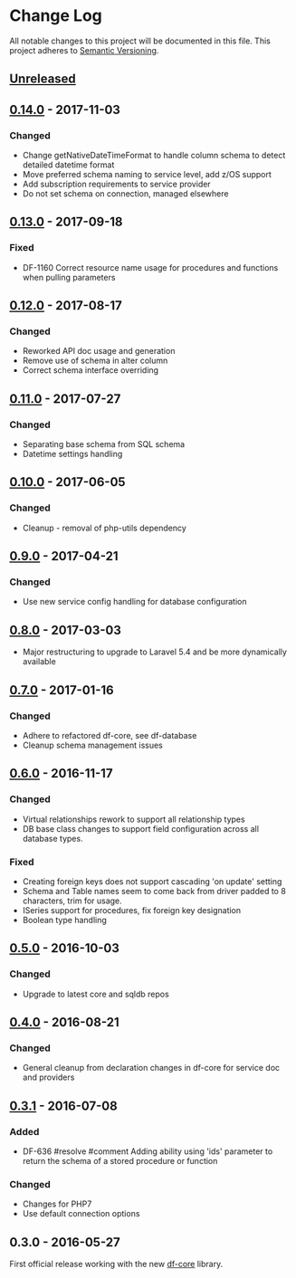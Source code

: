 # Change Log
All notable changes to this project will be documented in this file.
This project adheres to [Semantic Versioning](http://semver.org/).

## [Unreleased]

## [0.14.0] - 2017-11-03
### Changed
- Change getNativeDateTimeFormat to handle column schema to detect detailed datetime format
- Move preferred schema naming to service level, add z/OS support
- Add subscription requirements to service provider
- Do not set schema on connection, managed elsewhere

## [0.13.0] - 2017-09-18
### Fixed
- DF-1160 Correct resource name usage for procedures and functions when pulling parameters

## [0.12.0] - 2017-08-17
### Changed
- Reworked API doc usage and generation
- Remove use of schema in alter column
- Correct schema interface overriding

## [0.11.0] - 2017-07-27
### Changed
- Separating base schema from SQL schema
- Datetime settings handling

## [0.10.0] - 2017-06-05
### Changed
- Cleanup - removal of php-utils dependency

## [0.9.0] - 2017-04-21
### Changed
- Use new service config handling for database configuration

## [0.8.0] - 2017-03-03
- Major restructuring to upgrade to Laravel 5.4 and be more dynamically available

## [0.7.0] - 2017-01-16
### Changed
- Adhere to refactored df-core, see df-database
- Cleanup schema management issues

## [0.6.0] - 2016-11-17
### Changed
- Virtual relationships rework to support all relationship types
- DB base class changes to support field configuration across all database types.

### Fixed
- Creating foreign keys does not support cascading 'on update' setting
- Schema and Table names seem to come back from driver padded to 8 characters, trim for usage.
- ISeries support for procedures, fix foreign key designation
- Boolean type handling

## [0.5.0] - 2016-10-03
### Changed
- Upgrade to latest core and sqldb repos

## [0.4.0] - 2016-08-21
### Changed
- General cleanup from declaration changes in df-core for service doc and providers

## [0.3.1] - 2016-07-08
### Added
- DF-636 #resolve #comment Adding ability using 'ids' parameter to return the schema of a stored procedure or function

### Changed
- Changes for PHP7
- Use default connection options

## 0.3.0 - 2016-05-27
First official release working with the new [df-core](https://github.com/dreamfactorysoftware/df-core) library.

[Unreleased]: https://github.com/dreamfactorysoftware/df-ibmdb2/compare/0.14.0...HEAD
[0.14.0]: https://github.com/dreamfactorysoftware/df-ibmdb2/compare/0.13.0...0.14.0
[0.13.0]: https://github.com/dreamfactorysoftware/df-ibmdb2/compare/0.12.0...0.13.0
[0.12.0]: https://github.com/dreamfactorysoftware/df-ibmdb2/compare/0.11.0...0.12.0
[0.11.0]: https://github.com/dreamfactorysoftware/df-ibmdb2/compare/0.10.0...0.11.0
[0.10.0]: https://github.com/dreamfactorysoftware/df-ibmdb2/compare/0.9.0...0.10.0
[0.9.0]: https://github.com/dreamfactorysoftware/df-ibmdb2/compare/0.8.0...0.9.0
[0.8.0]: https://github.com/dreamfactorysoftware/df-ibmdb2/compare/0.7.0...0.8.0
[0.7.0]: https://github.com/dreamfactorysoftware/df-ibmdb2/compare/0.6.0...0.7.0
[0.6.0]: https://github.com/dreamfactorysoftware/df-ibmdb2/compare/0.5.0...0.6.0
[0.5.0]: https://github.com/dreamfactorysoftware/df-ibmdb2/compare/0.4.0...0.5.0
[0.4.0]: https://github.com/dreamfactorysoftware/df-ibmdb2/compare/0.3.1...0.4.0
[0.3.1]: https://github.com/dreamfactorysoftware/df-ibmdb2/compare/0.3.0...0.3.1
